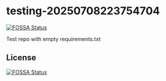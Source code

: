 # testing-20250708223754704
[![FOSSA Status](https://app.fossa.com/api/projects/git%2Bgithub.com%2Fkirogum%2Ftesting-20250708223754704.svg?type=shield)](https://app.fossa.com/projects/git%2Bgithub.com%2Fkirogum%2Ftesting-20250708223754704?ref=badge_shield)

Test repo with empty requirements.txt


## License
[![FOSSA Status](https://app.fossa.com/api/projects/git%2Bgithub.com%2Fkirogum%2Ftesting-20250708223754704.svg?type=large)](https://app.fossa.com/projects/git%2Bgithub.com%2Fkirogum%2Ftesting-20250708223754704?ref=badge_large)